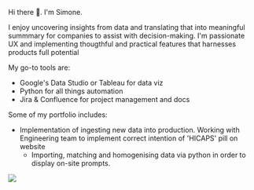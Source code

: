 Hi there 👋. I'm Simone.

I enjoy uncovering insights from data and translating that into meaningful summmary for companies to assist with decision-making.
I'm passionate UX and implementing thougthful and practical features that harnesses products full potential

My go-to tools are:
* Google's Data Studio or Tableau for data viz
* Python for all things automation
* Jira & Confluence for project management and docs

Some of my portfolio includes:
* Implementation of ingesting new data into production. Working with Engineering team to implement correct intention of 'HICAPS' pill on website
  * Importing, matching and homogenising data via python in order to display on-site prompts.

![](https://i.ibb.co/4jb6SBP/ezgif-1-6068fc8a9a.gif)


